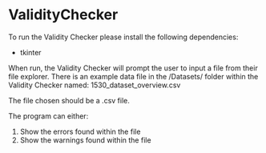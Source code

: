 # ValidityChecker

To run the Validity Checker please install the following dependencies:
- tkinter


When run, the Validity Checker will prompt the user to input a file from their file explorer. There is an example data file in the /Datasets/ folder within the Validity Checker named: 1530_dataset_overview.csv

The file chosen should be a .csv file. 

The program can either:
1. Show the errors found within the file 
2. Show the warnings found within the file